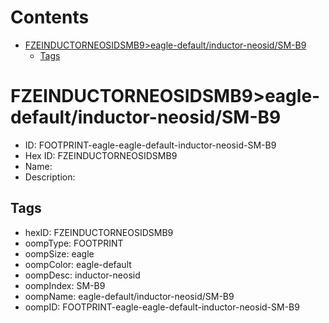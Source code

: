 



Contents
========

* [FZEINDUCTORNEOSIDSMB9>eagle-default/inductor-neosid/SM-B9](#fzeinductorneosidsmb9eagle-defaultinductor-neosidsm-b9)
	* [Tags](#tags)

# FZEINDUCTORNEOSIDSMB9>eagle-default/inductor-neosid/SM-B9

- ID: FOOTPRINT-eagle-eagle-default-inductor-neosid-SM-B9
- Hex ID: FZEINDUCTORNEOSIDSMB9
- Name: 
- Description: 

## Tags

- hexID: FZEINDUCTORNEOSIDSMB9
- oompType: FOOTPRINT
- oompSize: eagle
- oompColor: eagle-default
- oompDesc: inductor-neosid
- oompIndex: SM-B9
- oompName: eagle-default/inductor-neosid/SM-B9
- oompID: FOOTPRINT-eagle-eagle-default-inductor-neosid-SM-B9

